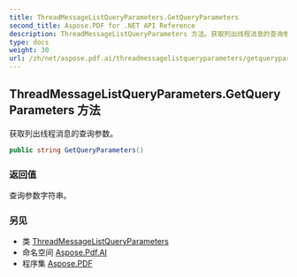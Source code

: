 ```yaml
---
title: ThreadMessageListQueryParameters.GetQueryParameters
second_title: Aspose.PDF for .NET API Reference
description: ThreadMessageListQueryParameters 方法。获取列出线程消息的查询参数
type: docs
weight: 30
url: /zh/net/aspose.pdf.ai/threadmessagelistqueryparameters/getqueryparameters/
---
```

## ThreadMessageListQueryParameters.GetQueryParameters 方法

获取列出线程消息的查询参数。

```csharp
public string GetQueryParameters()
```

### 返回值

查询参数字符串。

### 另见

* 类 [ThreadMessageListQueryParameters](../)
* 命名空间 [Aspose.Pdf.AI](../../../aspose.pdf.ai/)
* 程序集 [Aspose.PDF](../../../)